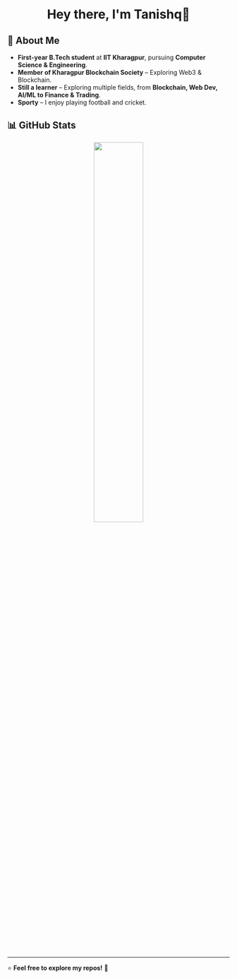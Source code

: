 <h1 align="center">Hey there, I'm Tanishq👋</h1>

## 🚀 About Me
-  **First-year B.Tech student** at **IIT Kharagpur**, pursuing **Computer Science & Engineering**.
-  **Member of Kharagpur Blockchain Society** – Exploring Web3 & Blockchain.
-  **Still a learner** – Exploring multiple fields, from **Blockchain, Web Dev, AI/ML to Finance & Trading**.
-  **Sporty** – I enjoy playing football and cricket.

## 📊 GitHub Stats
<p align="center">
  <img width="47%" src="https://github-readme-stats.vercel.app/api/top-langs/?username=saxenatanishq&layout=compact&theme=tokyonight" />
</p>

---

⭐ **Feel free to explore my repos!** 🚀

